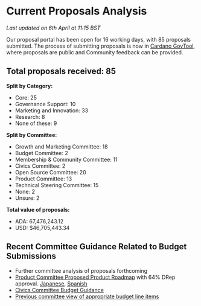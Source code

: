# Current Proposals Analysis

_Last updated on 6th April at 11:15 BST_

Our proposal portal has been open for 16 working days, with 85 proposals submitted. The process of submitting proposals is now in [Cardano GovTool](https://gov.tools/budget_discussion), where proposals are public and Community feedback can be provided.

## **Total proposals received: 85**

**Split by Category:**

* Core: 25
* Governance Support: 10
* Marketing and Innovation: 33
* Research: 8
* None of these: 9

**Split by Committee:**

* Growth and Marketing Committee: 18
* Budget Committee: 2
* Membership & Community Committee: 11
* Civics Committee: 2
* Open Source Committee: 20
* Product Committee: 13
* Technical Steering Committee: 15
* None: 2
* Unsure: 2

**Total value of proposals:**

* ADA: 67,476,243.12
* USD: $46,705,443.34



## Recent Committee Guidance Related to Budget Submissions

* Further committee analysis of proposals forthcoming
* [Product Committee Proposed Product Roadmap](https://gov.tools/outcomes/governance_actions/56f39054758f1a3cedc1de9225d66bf270b62dfdbfbc5399f1d6d43aceffc636#0) with 64% DRep approval. [Japanese](https://committees.docs.intersectmbo.org/intersect-product-committee/committee-outcomes/2025-cardanos-roadmap/2025-proposed-cardano-roadmap/2025-proposed-cardano-roadmap-japanese-translation), [Spanish](https://committees.docs.intersectmbo.org/intersect-product-committee/committee-outcomes/2025-cardanos-roadmap/2025-proposed-cardano-roadmap/2025-proposed-cardano-roadmap-spanish-translation)
* [Civics Committee Budget Guidance](https://committees.docs.intersectmbo.org/intersect-civics-committee/about/civics-committee-budget-guidance)
* [Previous committee view of appropriate budget line items](https://docs.google.com/spreadsheets/d/1XNcaZmjfz5Q6ZNwNSLBNaZtrZf58tD7bun2Tz7-GSK4/edit?gid=1980523364#gid=1980523364)

